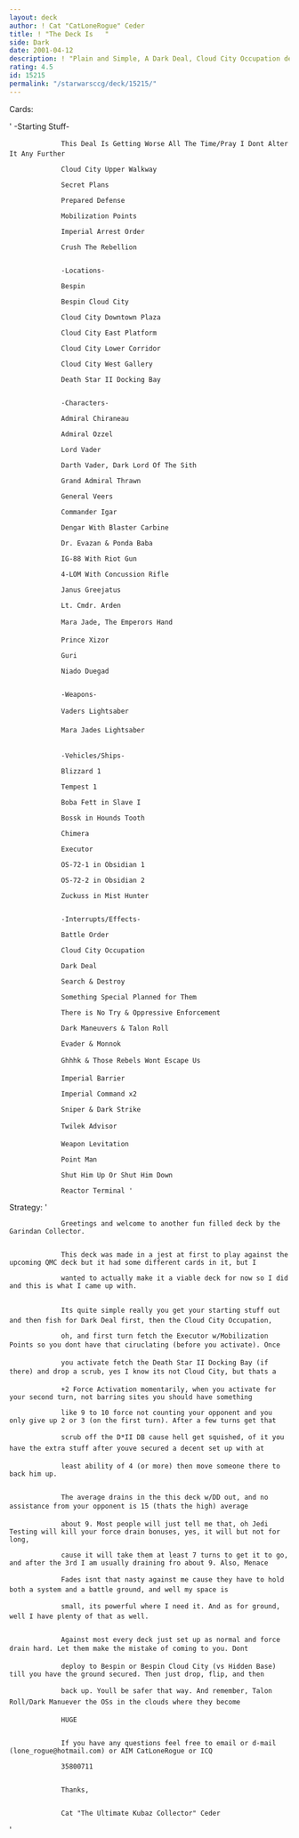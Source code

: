```yaml
---
layout: deck
author: ! Cat "CatLoneRogue" Ceder
title: ! "The Deck Is   "
side: Dark
date: 2001-04-12
description: ! "Plain and Simple, A Dark Deal, Cloud City Occupation deck that stands the test of time"
rating: 4.5
id: 15215
permalink: "/starwarsccg/deck/15215/"
---
```

Cards: 

'                 -Starting Stuff- 

                 This Deal Is Getting Worse All The Time/Pray I Dont Alter It Any Further 

                 Cloud City Upper Walkway 

                 Secret Plans 

                 Prepared Defense 

                 Mobilization Points 

                 Imperial Arrest Order 

                 Crush The Rebellion 


                 -Locations- 

                 Bespin 

                 Bespin Cloud City 

                 Cloud City Downtown Plaza 

                 Cloud City East Platform 

                 Cloud City Lower Corridor 

                 Cloud City West Gallery 

                 Death Star II Docking Bay 


                 -Characters- 

                 Admiral Chiraneau 

                 Admiral Ozzel 

                 Lord Vader 

                 Darth Vader, Dark Lord Of The Sith 

                 Grand Admiral Thrawn 

                 General Veers 

                 Commander Igar 

                 Dengar With Blaster Carbine 

                 Dr. Evazan & Ponda Baba 

                 IG-88 With Riot Gun 

                 4-LOM With Concussion Rifle 

                 Janus Greejatus 

                 Lt. Cmdr. Arden 

                 Mara Jade, The Emperors Hand 

                 Prince Xizor 

                 Guri 

                 Niado Duegad 


                 -Weapons- 

                 Vaders Lightsaber 

                 Mara Jades Lightsaber 


                 -Vehicles/Ships- 

                 Blizzard 1 

                 Tempest 1 

                 Boba Fett in Slave I 

                 Bossk in Hounds Tooth 

                 Chimera 

                 Executor 

                 OS-72-1 in Obsidian 1 

                 OS-72-2 in Obsidian 2 

                 Zuckuss in Mist Hunter 


                 -Interrupts/Effects- 

                 Battle Order 

                 Cloud City Occupation 

                 Dark Deal 

                 Search & Destroy 

                 Something Special Planned for Them 

                 There is No Try & Oppressive Enforcement 

                 Dark Maneuvers & Talon Roll 

                 Evader & Monnok 

                 Ghhhk & Those Rebels Wont Escape Us 

                 Imperial Barrier 

                 Imperial Command x2 

                 Sniper & Dark Strike 

                 Twilek Advisor 

                 Weapon Levitation 

                 Point Man 

                 Shut Him Up Or Shut Him Down 

                 Reactor Terminal '

Strategy: '

                 Greetings and welcome to another fun filled deck by the Garindan Collector. 


                 This deck was made in a jest at first to play against the upcoming QMC deck but it had some different cards in it, but I

                 wanted to actually make it a viable deck for now so I did and this is what I came up with. 


                 Its quite simple really you get your starting stuff out and then fish for Dark Deal first, then the Cloud City Occupation,

                 oh, and first turn fetch the Executor w/Mobilization Points so you dont have that ciruclating (before you activate). Once

                 you activate fetch the Death Star II Docking Bay (if there) and drop a scrub, yes I know its not Cloud City, but thats a

                 +2 Force Activation momentarily, when you activate for your second turn, not barring sites you should have something

                 like 9 to 10 force not counting your opponent and you only give up 2 or 3 (on the first turn). After a few turns get that

                 scrub off the D*II DB cause hell get squished, of it you have the extra stuff after youve secured a decent set up with at

                 least ability of 4 (or more) then move someone there to back him up. 


                 The average drains in the this deck w/DD out, and no assistance from your opponent is 15 (thats the high) average

                 about 9. Most people will just tell me that, oh Jedi Testing will kill your force drain bonuses, yes, it will but not for long,

                 cause it will take them at least 7 turns to get it to go, and after the 3rd I am usually draining fro about 9. Also, Menace

                 Fades isnt that nasty against me cause they have to hold both a system and a battle ground, and well my space is

                 small, its powerful where I need it. And as for ground, well I have plenty of that as well. 


                 Against most every deck just set up as normal and force drain hard. Let them make the mistake of coming to you. Dont

                 deploy to Bespin or Bespin Cloud City (vs Hidden Base) till you have the ground secured. Then just drop, flip, and then

                 back up. Youll be safer that way. And remember, Talon Roll/Dark Manuever the OSs in the clouds where they become

                 HUGE 


                 If you have any questions feel free to email or d-mail (lone_rogue@hotmail.com) or AIM CatLoneRogue or ICQ

                 35800711 


                 Thanks, 


                 Cat "The Ultimate Kubaz Collector" Ceder 

'
